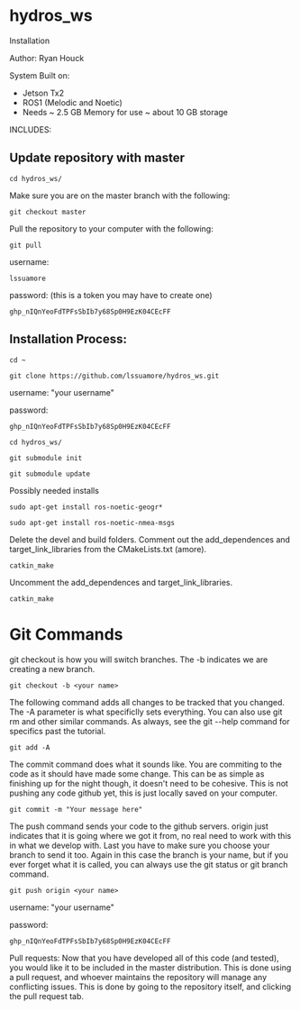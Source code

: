 # hydros_ws
Installation

Author: Ryan Houck

System Built on:
 - Jetson Tx2
 - ROS1 (Melodic and Noetic)
 - Needs ~ 2.5 GB Memory for use ~ about 10 GB storage  

INCLUDES: 
## Update repository with master
```
cd hydros_ws/
```
Make sure you are on the master branch with the following:
```
git checkout master
```
Pull the repository to your computer with the following:
```
git pull
```
username:
```
lssuamore
```
password: (this is a token you may have to create one)
```
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
```
## Installation Process:

```
cd ~
```
```
git clone https://github.com/lssuamore/hydros_ws.git
```
username: "your username"   

password:
```
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
```
```
cd hydros_ws/
```
```
git submodule init
```
```
git submodule update
```

Possibly needed installs
```
sudo apt-get install ros-noetic-geogr*
```
```
sudo apt-get install ros-noetic-nmea-msgs
```
Delete the devel and build folders. Comment out the add_dependences and target_link_libraries from the CMakeLists.txt (amore).
```
catkin_make
```
Uncomment the add_dependences and target_link_libraries.
```
catkin_make
```

# Git Commands
git checkout is how you will switch branches. The -b indicates we are creating a new branch.
```
git checkout -b <your name>
```
The following command adds all changes to be tracked that you changed. The -A parameter is what specificlly sets everything. You can also use git rm and other similar commands. As always, see the git --help command for specifics past the tutorial.
```
git add -A
```
The commit command does what it sounds like. You are commiting to the code as it should have made some change. This can be as simple as finishing up for the night though, it doesn't need to be cohesive. This is not pushing any code github yet, this is just locally saved on your computer.
```
git commit -m "Your message here"
```
The push command sends your code to the github servers. origin just indicates that it is going where we got it from, no real need to work with this in what we develop with. Last you have to make sure you choose your branch to send it too. Again in this case the branch is your name, but if you ever forget what it is called, you can always use the git status or git branch command.
```
git push origin <your name>
```
username: "your username"   

password:
```
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
```

Pull requests:
Now that you have developed all of this code (and tested), you would like it to be included in the master distribution. This is done using a pull request, and whoever maintains the repository will manage any conflicting issues. This is done by going to the repository itself, and clicking the pull request tab.
